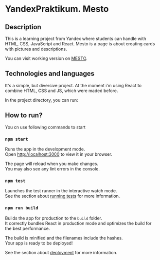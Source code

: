 # YandexPraktikum. Mesto

## Description

This is a learning project from Yandex where students can handle with HTML, CSS, JavaScript and React.
Mesto is a page is about creating cards with pictures and descriptions.

You can visit working version on [MESTO]([https://stereojim.github.io/mesto-react/]).

## Technologies and languages

It's a simple, but diversive project. At the moment i'm using React to combine HTML, CSS and JS, which were maded before. 

In the project directory, you can run:

## How to run?

You cn use following commands to start

### `npm start`

Runs the app in the development mode.\
Open [http://localhost:3000](http://localhost:3000) to view it in your browser.

The page will reload when you make changes.\
You may also see any lint errors in the console.

### `npm test`

Launches the test runner in the interactive watch mode.\
See the section about [running tests](https://facebook.github.io/create-react-app/docs/running-tests) for more information.

### `npm run build`

Builds the app for production to the `build` folder.\
It correctly bundles React in production mode and optimizes the build for the best performance.

The build is minified and the filenames include the hashes.\
Your app is ready to be deployed!

See the section about [deployment](https://facebook.github.io/create-react-app/docs/deployment) for more information.

